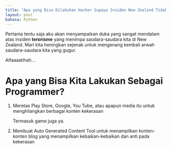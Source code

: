 ```yaml
---
title: "Apa yang Bisa Dilakukan Hacker Supaya Insiden New Zealand Tidak Terjadi Lagi???"
layout: post
bahasa: Python
---
```


Pertama tentu saja aku akan menyampaikan duka yang sangat mendalam atas insiden **terorisme** yang menimpa saudara-saudara kita di New Zealand. Mari kita heningkan sejenak untuk mengenang kembali arwah saudara-saudara kita yang gugur.

Alfaaaatihah...

# Apa yang Bisa Kita Lakukan Sebagai Programmer?

1. Meretas Play Store, Google, You Tube, atau apapun media itu untuk menghilangkan berbagai konten kekerasan

	Termasuk game juga ya.

2. Membuat Auto Generated Content Tool untuk menampilkan konten-konten blog yang menampilkan kebaikan-kebaikan dan anti pada kekerasan